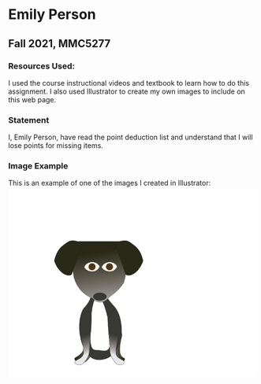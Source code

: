 # Emily Person
## Fall 2021, MMC5277
### Resources Used:
I used the course instructional videos and textbook to learn how to do this assignment. I also used Illustrator to create my own images to include on this web page. 
### Statement 
I, Emily Person, have read the point deduction list and understand that I will lose points for missing items.
### Image Example
This is an example of one of the images I created in Illustrator:
<img src="images/link.png" alt="black and white dog" width="500">